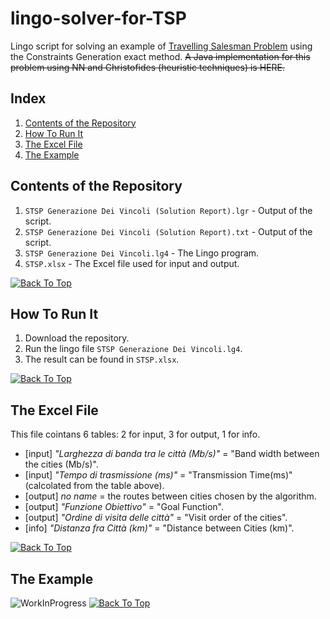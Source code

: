 # lingo-solver-for-TSP
Lingo script for solving an example of [Travelling Salesman Problem](https://en.wikipedia.org/wiki/Travelling_salesman_problem) using the Constraints Generation exact method.
~~A Java implementation for this problem using NN and Christofides (heuristic techniques) is HERE.~~

## Index
1. [Contents of the Repository](https://github.com/Fondaz/lingo-solver-for-TSP#contents-of-the-repository)
2. [How To Run It](https://github.com/Fondaz/lingo-solver-for-TSP#how-to-run-it)
3. [The Excel File](https://github.com/Fondaz/lingo-solver-for-TSP#the-excel-file)
4. [The Example](https://github.com/Fondaz/lingo-solver-for-TSP#the-example)


## Contents of the Repository
1. `STSP Generazione Dei Vincoli (Solution Report).lgr` - Output of the script.
2. `STSP Generazione Dei Vincoli (Solution Report).txt` - Output of the script.
3. `STSP Generazione Dei Vincoli.lg4` 	                - The Lingo program.
4. `STSP.xlsx`                                          - The Excel file used for input and output.

[![Back To Top](https://user-images.githubusercontent.com/11947833/33139581-fed0ece6-cfad-11e7-8147-cf4f3b3cd34a.png)](https://github.com/Fondaz/lingo-solver-for-TSP#lingo-solver-for-tsp)

## How To Run It
1. Download the repository.
2. Run the lingo file `STSP Generazione Dei Vincoli.lg4`.
3. The result can be found in `STSP.xlsx`.

[![Back To Top](https://user-images.githubusercontent.com/11947833/33139581-fed0ece6-cfad-11e7-8147-cf4f3b3cd34a.png)](https://github.com/Fondaz/lingo-solver-for-TSP#lingo-solver-for-tsp)

## The Excel File
This file cointans 6 tables: 2 for input, 3 for output, 1 for info.
* [input] *\"Larghezza di banda tra le città (Mb/s)\"* = \"Band width between the cities (Mb/s)\".
* [input] *\"Tempo di trasmissione (ms)\"* = \"Transmission Time(ms)\" (calcolated from the table above).
* [output] *no name* = the routes between cities chosen by the algorithm.
* [output] *\"Funzione Obiettivo\"* = \"Goal Function\".
* [output] *\"Ordine di visita delle città\"* = \"Visit order of the cities\".
* [info] *\"Distanza fra Città (km)\"* = \"Distance between Cities (km)\".

[![Back To Top](https://user-images.githubusercontent.com/11947833/33139581-fed0ece6-cfad-11e7-8147-cf4f3b3cd34a.png)](https://github.com/Fondaz/lingo-solver-for-TSP#lingo-solver-for-tsp)


## The Example

![WorkInProgress](https://spiegareIlProblemaDescrivendolo.pnghttps://help.github.com/articles/basic-writing-and-formatting-syntax/#headings)
[![Back To Top](https://user-images.githubusercontent.com/11947833/33139581-fed0ece6-cfad-11e7-8147-cf4f3b3cd34a.png)](https://github.com/Fondaz/lingo-solver-for-TSP#lingo-solver-for-tsp)

